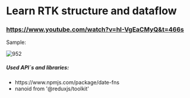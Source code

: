 # Learn RTK structure and dataflow

### https://www.youtube.com/watch?v=hI-VgEaCMyQ&t=466s

<p>Sample:</p>

![952](https://github.com/LysenkoDenys/rtk-structure-and-dataflow/assets/105970854/c5fcd834-4bb9-40fe-a379-3371cab580e9)

<h5>Used API`s and libraries:</h5>
<ul>
<li>https://www.npmjs.com/package/date-fns</li>
<li>nanoid from '@reduxjs/toolkit'</li>
</ul>
